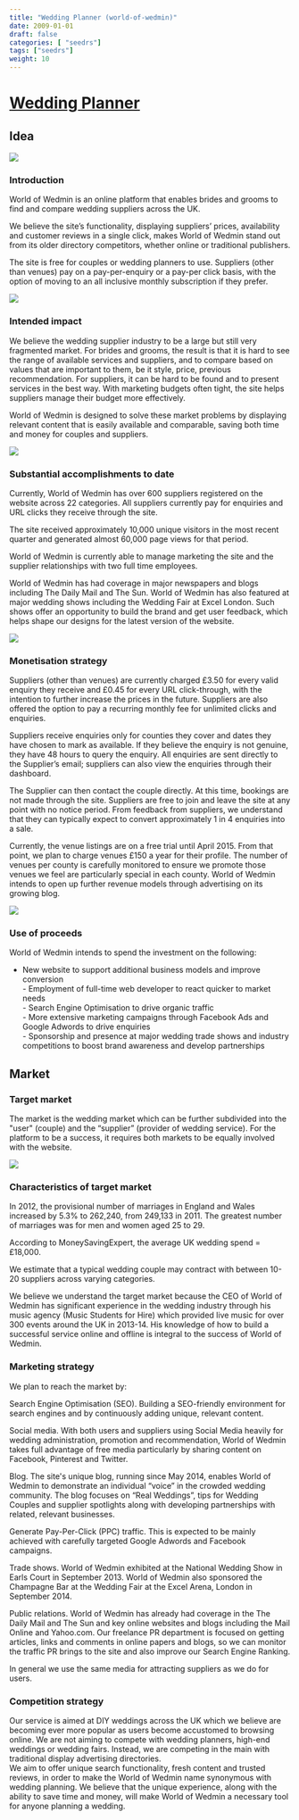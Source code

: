 ```yaml
---
title: "Wedding Planner (world-of-wedmin)"
date: 2009-01-01
draft: false
categories: [ "seedrs"]
tags: ["seedrs"]
weight: 10
---
```


# [Wedding Planner](https://www.seedrs.com/world-of-wedmin)

## Idea

![](/img/seedrs/uploads/startup/section_image/image/2786/44owyuo078s6ayhbdaz7x3us812ll1u/19f814f.png?rect=0%2C0%2C643%2C211&w=600&fit=clip&s=ad63a5a18deab6ceae95752d69f1b74e)

### Introduction

World of Wedmin is an online platform that enables brides and grooms to find and compare wedding suppliers across the UK.

We believe the site’s functionality, displaying suppliers’ prices, availability and customer reviews in a single click, makes World of Wedmin stand out from its older directory competitors, whether online or traditional publishers.

The site is free for couples or wedding planners to use. Suppliers (other than venues) pay on a pay-per-enquiry or a pay-per click basis, with the option of moving to an all inclusive monthly subscription if they prefer.

![](/img/seedrs/uploads/startup/section_image/image/2782/f5f8toue81vph2umwovohgy0yz609w8/THP_9360__1_.jpg?rect=0%2C0%2C3000%2C2002&w=600&fit=clip&s=7b33c280deb120e6c5f999e2d072954b)

### Intended impact

We believe the wedding supplier industry to be a large but still very fragmented market. For brides and grooms, the result is that it is hard to see the range of available services and suppliers, and to compare based on values that are important to them, be it style, price, previous recommendation. For suppliers, it can be hard to be found and to present services in the best way. With marketing budgets often tight, the site helps suppliers manage their budget more effectively.

World of Wedmin is designed to solve these market problems by displaying relevant content that is easily available and comparable, saving both time and money for couples and suppliers.

![](/img/seedrs/uploads/startup/section_image/image/2807/88phu8tp9t8u2qpkq8ujrqjn0aqbr0b/Screenshot_2015-01-08_10.48.15.png?rect=0%2C0%2C1123%2C715&w=600&fit=clip&s=2b4cbbaf39cbc197376eab52c2d45e73)

### Substantial accomplishments to date

Currently, World of Wedmin has over 600 suppliers registered on the website across 22 categories. All suppliers currently pay for enquiries and URL clicks they receive through the site.

The site received approximately 10,000 unique visitors in the most recent quarter and generated almost 60,000 page views for that period.

World of Wedmin is currently able to manage marketing the site and the supplier relationships with two full time employees.

World of Wedmin has had coverage in major newspapers and blogs including The Daily Mail and The Sun. World of Wedmin has also featured at major wedding shows including the Wedding Fair at Excel London. Such shows offer an opportunity to build the brand and get user feedback, which helps shape our designs for the latest version of the website.

![](/img/seedrs/uploads/startup/section_image/image/2813/jyx1x0nhgwslrh1hc82ilkj2ddniic8/Untitled.png?rect=0%2C0%2C755%2C143&w=600&fit=clip&s=2607aa83cc0999ad53903f0bf66c4ef4)

### Monetisation strategy

Suppliers (other than venues) are currently charged £3.50 for every valid enquiry they receive and £0.45 for every URL click-through, with the intention to further increase the prices in the future. Suppliers are also offered the option to pay a recurring monthly fee for unlimited clicks and enquiries.

Suppliers receive enquiries only for counties they cover and dates they have chosen to mark as available. If they believe the enquiry is not genuine, they have 48 hours to query the enquiry. All enquiries are sent directly to the Supplier’s email; suppliers can also view the enquiries through their dashboard.

The Supplier can then contact the couple directly. At this time, bookings are not made through the site. Suppliers are free to join and leave the site at any point with no notice period. From feedback from suppliers, we understand that they can typically expect to convert approximately 1 in 4 enquiries into a sale.

Currently, the venue listings are on a free trial until April 2015. From that point, we plan to charge venues £150 a year for their profile. The number of venues per county is carefully monitored to ensure we promote those venues we feel are particularly special in each county. World of Wedmin intends to open up further revenue models through advertising on its growing blog.

![](/img/seedrs/uploads/startup/section_image/image/2787/1xm6fy49eopo6a52ccaiu6ze9d2n57o/Screenshot_2014-12-03_16.56.56.png?rect=0%2C0%2C1165%2C675&w=600&fit=clip&s=c88b40d80a4506f93f6ca8de0264f77a)

### Use of proceeds

World of Wedmin intends to spend the investment on the following:

- New website to support additional business models and improve conversion <br>- Employment of full-time web developer to react quicker to market needs <br>- Search Engine Optimisation to drive organic traffic <br>- More extensive marketing campaigns through Facebook Ads and Google Adwords to drive enquiries <br>- Sponsorship and presence at major wedding trade shows and industry competitions to boost brand awareness and develop partnerships

## Market

### Target market

The market is the wedding market which can be further subdivided into the "user" (couple) and the “supplier” (provider of wedding service). For the platform to be a success, it requires both markets to be equally involved with the website.

![](/img/seedrs/uploads/startup/section_image/image/2808/9lqecz15nq3fo0e1kbfm297ht58kpj5/Screenshot_2015-01-08_10.49.21.png?rect=0%2C0%2C990%2C352&w=600&fit=clip&s=22a5ad1fbf55ce45f7b0c5cebd3cf44a)

### Characteristics of target market

In 2012, the provisional number of marriages in England and Wales increased by 5.3% to 262,240, from 249,133 in 2011. The greatest number of marriages was for men and women aged 25 to 29.

According to MoneySavingExpert, the average UK wedding spend = £18,000.

We estimate that a typical wedding couple may contract with between 10-20 suppliers across varying categories.

We believe we understand the target market because the CEO of World of Wedmin has significant experience in the wedding industry through his music agency (Music Students for Hire) which provided live music for over 300 events around the UK in 2013-14. His knowledge of how to build a successful service online and offline is integral to the success of World of Wedmin.

### Marketing strategy

We plan to reach the market by:

Search Engine Optimisation (SEO). Building a SEO-friendly environment for search engines and by continuously adding unique, relevant content.

Social media. With both users and suppliers using Social Media heavily for wedding administration, promotion and recommendation, World of Wedmin takes full advantage of free media particularly by sharing content on Facebook, Pinterest and Twitter.

Blog. The site's unique blog, running since May 2014, enables World of Wedmin to demonstrate an individual “voice” in the crowded wedding community. The blog focuses on “Real Weddings”, tips for Wedding Couples and supplier spotlights along with developing partnerships with related, relevant businesses.

Generate Pay-Per-Click (PPC) traffic. This is expected to be mainly achieved with carefully targeted Google Adwords and Facebook campaigns.

Trade shows. World of Wedmin exhibited at the National Wedding Show in Earls Court in September 2013. World of Wedmin also sponsored the Champagne Bar at the Wedding Fair at the Excel Arena, London in September 2014.

Public relations. World of Wedmin has already had coverage in the The Daily Mail and The Sun and key online websites and blogs including the Mail Online and Yahoo.com. Our freelance PR department is focused on getting articles, links and comments in online papers and blogs, so we can monitor the traffic PR brings to the site and also improve our Search Engine Ranking.

In general we use the same media for attracting suppliers as we do for users.

### Competition strategy

Our service is aimed at DIY weddings across the UK which we believe are becoming ever more popular as users become accustomed to browsing online. We are not aiming to compete with wedding planners, high-end weddings or wedding fairs. Instead, we are competing in the main with traditional display advertising directories. <br>We aim to offer unique search functionality, fresh content and trusted reviews, in order to make the World of Wedmin name synonymous with wedding planning. We believe that the unique experience, along with the ability to save time and money, will make World of Wedmin a necessary tool for anyone planning a wedding.

